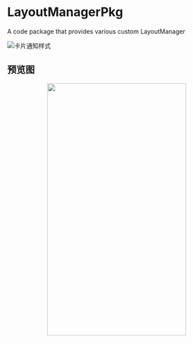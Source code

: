 # LayoutManagerPkg
A code package that provides various custom LayoutManager

![卡片通知样式](https://github.com/Reone/LayoutManagerPkg/blob/master/preview/pre_view_notify_card.gif?raw=true)
## 预览图
<div align="center">
<img src="https://github.com/Reone/LayoutManagerPkg/blob/master/preview/pre_view_notify_card.gif?raw=true"  height="580" width="320">
</div>
